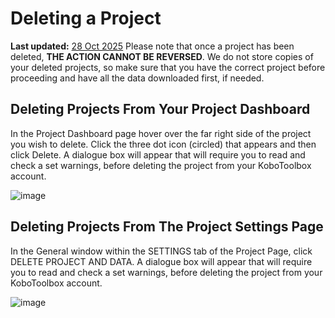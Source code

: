 # Deleting a Project
**Last updated:** <a href="https://github.com/kobotoolbox/docs/blob/050dcc9c8bfb4c528208bbe886979999037f1554/source/delete_project.md" class="reference">28 Oct 2025</a>
Please note that once a project has been deleted, **THE ACTION CANNOT BE
REVERSED**. We do not store copies of your deleted projects, so make sure that
you have the correct project before proceeding and have all the data downloaded
first, if needed.

## Deleting Projects From Your Project Dashboard

In the Project Dashboard page hover over the far right side of the project you
wish to delete. Click the three dot icon (circled) that appears and then click
Delete. A dialogue box will appear that will require you to read and check a set
warnings, before deleting the project from your KoboToolbox account.

![image](/images/delete_project/dashboard.jpg)

## Deleting Projects From The Project Settings Page

In the General window within the SETTINGS tab of the Project Page, click DELETE
PROJECT AND DATA. A dialogue box will appear that will require you to read and
check a set warnings, before deleting the project from your KoboToolbox account.

![image](/images/delete_project/settings.jpg)
